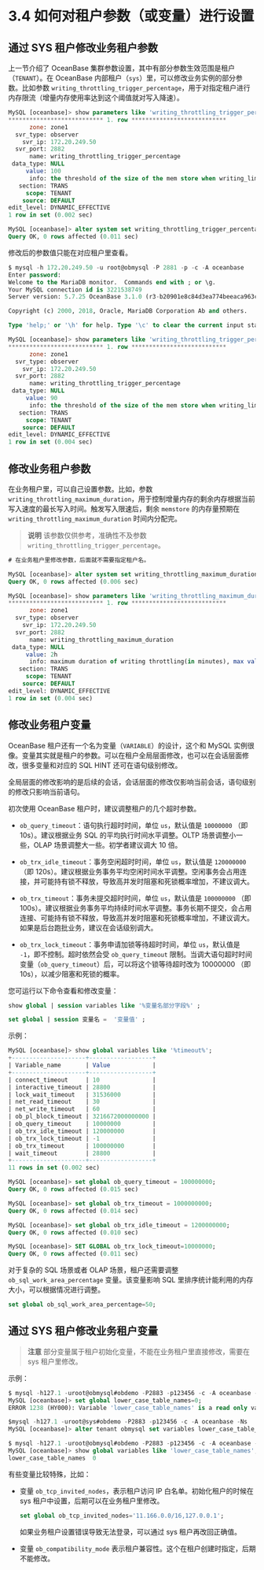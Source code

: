 # 3.4 如何对租户参数（或变量）进行设置

## 通过 SYS 租户修改业务租户参数

上一节介绍了 OceanBase 集群参数设置，其中有部分参数生效范围是租户（`TENANT`）。在 OceanBase 内部租户（`sys`）里，可以修改业务实例的部分参数。比如参数 `writing_throttling_trigger_percentage`，用于对指定租户进行内存限流（增量内存使用率达到这个阈值就对写入降速）。

```sql
MySQL [oceanbase]> show parameters like 'writing_throttling_trigger_percentage%'\G
*************************** 1. row ***************************
      zone: zone1
  svr_type: observer
    svr_ip: 172.20.249.50
  svr_port: 2882
      name: writing_throttling_trigger_percentage
 data_type: NULL
     value: 100
      info: the threshold of the size of the mem store when writing_limit will be triggered. Rang:(0, 100]. setting 100 means turn off writing limit
   section: TRANS
     scope: TENANT
    source: DEFAULT
edit_level: DYNAMIC_EFFECTIVE
1 row in set (0.002 sec)

MySQL [oceanbase]> alter system set writing_throttling_trigger_percentage = 90 tenant='obmysql';
Query OK, 0 rows affected (0.011 sec)
```

修改后的参数值只能在对应租户里查看。

```sql
$ mysql -h 172.20.249.50 -u root@obmysql -P 2881 -p -c -A oceanbase
Enter password:
Welcome to the MariaDB monitor.  Commands end with ; or \g.
Your MySQL connection id is 3221538749
Server version: 5.7.25 OceanBase 3.1.0 (r3-b20901e8c84d3ea774beeaca963c67d7802e4b4e) (Built Aug 10 2021 08:10:38)

Copyright (c) 2000, 2018, Oracle, MariaDB Corporation Ab and others.

Type 'help;' or '\h' for help. Type '\c' to clear the current input statement.

MySQL [oceanbase]> show parameters like 'writing_throttling_trigger_percentage%'\G
*************************** 1. row ***************************
      zone: zone1
  svr_type: observer
    svr_ip: 172.20.249.50
  svr_port: 2882
      name: writing_throttling_trigger_percentage
 data_type: NULL
     value: 90
      info: the threshold of the size of the mem store when writing_limit will be triggered. Rang:(0, 100]. setting 100 means turn off writing limit
   section: TRANS
     scope: TENANT
    source: DEFAULT
edit_level: DYNAMIC_EFFECTIVE
1 row in set (0.004 sec)
```

## 修改业务租户参数

在业务租户里，可以自己设置参数。比如，参数 `writing_throttling_maximum_duration`，用于控制增量内存的剩余内存根据当前写入速度的最长写入时间。触发写入限速后，剩余 `memstore` 的内存量预期在 `writing_throttling_maximum_duration` 时间内分配完。

> **说明**
> 该参数仅供参考，准确性不及参数 `writing_throttling_trigger_percentage`。

```sql
# 在业务租户里修改参数，后面就不需要指定租户名。

MySQL [oceanbase]> alter system set writing_throttling_maximum_duration = '2h';
Query OK, 0 rows affected (0.006 sec)

MySQL [oceanbase]> show parameters like 'writing_throttling_maximum_duration'\G
*************************** 1. row ***************************
      zone: zone1
  svr_type: observer
    svr_ip: 172.20.249.50
  svr_port: 2882
      name: writing_throttling_maximum_duration
 data_type: NULL
     value: 2h
      info: maximum duration of writing throttling(in minutes), max value is 3 days
   section: TRANS
     scope: TENANT
    source: DEFAULT
edit_level: DYNAMIC_EFFECTIVE
1 row in set (0.004 sec)
```

## 修改业务租户变量

OceanBase 租户还有一个名为变量（`VARIABLE`）的设计，这个和 MySQL 实例很像。变量其实就是租户的参数。可以在租户全局层面修改，也可以在会话层面修改，很多变量和对应的 SQL HINT 还可在语句级别修改。

全局层面的修改影响的是后续的会话，会话层面的修改仅影响当前会话，语句级别的修改只影响当前语句。

初次使用 OceanBase 租户时，建议调整租户的几个超时参数。

* `ob_query_timeout`：语句执行超时时间，单位 `us`，默认值是 `10000000` （即 10s）。建议根据业务 SQL 的平均执行时间水平调整。OLTP 场景调整小一些，OLAP 场景调整大一些。初学者建议调大 10 倍。

* `ob_trx_idle_timeout`：事务空闲超时时间，单位 `us`，默认值是 `120000000`（即 120s）。建议根据业务事务平均空闲时间水平调整。空闲事务会占用连接，并可能持有锁不释放，导致高并发时阻塞和死锁概率增加，不建议调大。

* `ob_trx_timeout`：事务未提交超时时间，单位 `us`，默认值是 `100000000` （即 100s）。建议根据业务事务平均持续时间水平调整。事务长期不提交，会占用连接、可能持有锁不释放，导致高并发时阻塞和死锁概率增加，不建议调大。如果是后台跑批业务，建议在会话级别调大。

* `ob_trx_lock_timeout`：事务申请加锁等待超时时间，单位 `us`，默认值是 `-1`，即不控制。超时依然会受 `ob_query_timeout` 限制。当调大语句超时时间变量（`ob_query_timeout`）后，可以将这个锁等待超时改为 10000000 （即 10s），以减少阻塞和死锁的概率。
  
您可运行以下命令查看和修改变量：

```sql
show global | session variables like '%变量名部分字段%' ;

set global | session 变量名 =  '变量值' ;
```

示例：

```sql
MySQL [oceanbase]> show global variables like '%timeout%';
+---------------------+------------------+
| Variable_name       | Value            |
+---------------------+------------------+
| connect_timeout     | 10               |
| interactive_timeout | 28800            |
| lock_wait_timeout   | 31536000         |
| net_read_timeout    | 30               |
| net_write_timeout   | 60               |
| ob_pl_block_timeout | 3216672000000000 |
| ob_query_timeout    | 10000000         |
| ob_trx_idle_timeout | 120000000        |
| ob_trx_lock_timeout | -1               |
| ob_trx_timeout      | 100000000        |
| wait_timeout        | 28800            |
+---------------------+------------------+
11 rows in set (0.002 sec)

MySQL [oceanbase]> set global ob_query_timeout = 100000000;
Query OK, 0 rows affected (0.015 sec)

MySQL [oceanbase]> set global ob_trx_timeout = 1000000000;
Query OK, 0 rows affected (0.014 sec)

MySQL [oceanbase]> set global ob_trx_idle_timeout = 1200000000;
Query OK, 0 rows affected (0.010 sec)

MySQL [oceanbase]> SET GLOBAL ob_trx_lock_timeout=10000000;
Query OK, 0 rows affected (0.011 sec)
```

对于复杂的 SQL 场景或者 OLAP 场景，租户还需要调整 `ob_sql_work_area_percentage` 变量。该变量影响 SQL 里排序统计能利用的内存大小，可以根据情况进行调整。

```sql
set global ob_sql_work_area_percentage=50;
```

## 通过 SYS 租户修改业务租户变量

> **注意**
> 部分变量属于租户初始化变量，不能在业务租户里直接修改，需要在 sys 租户里修改。

示例：

```SQL
$ mysql -h127.1 -uroot@obmysql#obdemo -P2883 -p123456 -c -A oceanbase -Ns
MySQL [oceanbase]> set global lower_case_table_names=0;
ERROR 1238 (HY000): Variable 'lower_case_table_names' is a read only variable

$mysql -h127.1 -uroot@sys#obdemo -P2883 -p123456 -c -A oceanbase -Ns
MySQL [oceanbase]> alter tenant obmysql set variables lower_case_table_names=0;

$ mysql -h127.1 -uroot@obmysql#obdemo -P2883 -p123456 -c -A oceanbase -Ns
MySQL [oceanbase]> show global variables like 'lower_case_table_names';
lower_case_table_names  0
```

有些变量比较特殊，比如：

* 变量 `ob_tcp_invited_nodes`，表示租户访问 IP 白名单。初始化租户的时候在 sys 租户中设置，后期可以在业务租户里修改。

  ```SQL
  set global ob_tcp_invited_nodes='11.166.0.0/16,127.0.0.1';
  ```

  如果业务租户设置错误导致无法登录，可以通过 sys 租户再改回正确值。

* 变量 `ob_compatibility_mode` 表示租户兼容性。这个在租户创建时指定，后期不能修改。
